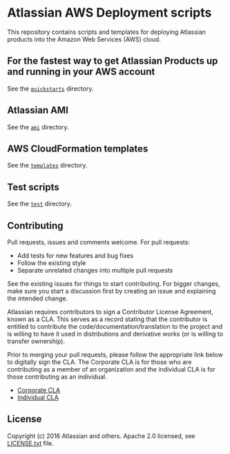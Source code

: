 # Atlassian AWS Deployment scripts

This repository contains scripts and templates for deploying Atlassian products into the Amazon
Web Services (AWS) cloud. 

## For the fastest way to get Atlassian Products up and running in your AWS account

See the [`quickstarts`](quickstarts) directory.

## Atlassian AMI

See the [`ami`](ami) directory.

## AWS CloudFormation templates

See the [`templates`](templates) directory.

## Test scripts

See the [`test`](test) directory.

## Contributing

Pull requests, issues and comments welcome. For pull requests:

- Add tests for new features and bug fixes
- Follow the existing style
- Separate unrelated changes into multiple pull requests

See the existing issues for things to start contributing.
For bigger changes, make sure you start a discussion first by creating an issue and explaining the intended change.

Atlassian requires contributors to sign a Contributor License Agreement, known as a CLA. This serves as a record stating that the contributor is entitled to contribute the code/documentation/translation to the project and is willing to have it used in distributions and derivative works (or is willing to transfer ownership).

Prior to merging your pull requests, please follow the appropriate link below to digitally sign the CLA. The Corporate CLA is for those who are contributing as a member of an organization and the individual CLA is for those contributing as an individual.

- [Corporate CLA](https://na2.docusign.net/Member/PowerFormSigning.aspx?PowerFormId=e1c17c66-ca4d-4aab-a953-2c231af4a20b)
- [Individual CLA](https://na2.docusign.net/Member/PowerFormSigning.aspx?PowerFormId=3f94fbdc-2fbe-46ac-b14c-5d152700ae5d)

## License

Copyright (c) 2016 Atlassian and others. Apache 2.0 licensed, see [LICENSE.txt](LICENSE.txt) file.